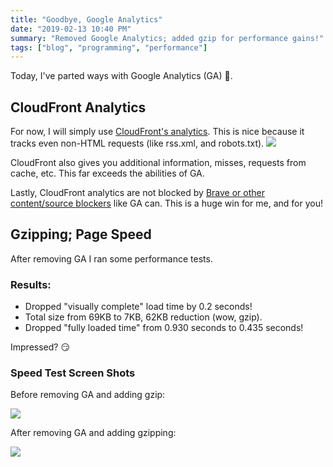 ```yaml
---
title: "Goodbye, Google Analytics"
date: "2019-02-13 10:40 PM"
summary: "Removed Google Analytics; added gzip for performance gains!"
tags: ["blog", "programming", "performance"]
---
```


Today, I've parted ways with Google Analytics (GA) 👋.

## CloudFront Analytics

For now, I will simply use [CloudFront's analytics](https://aws.amazon.com/cloudfront/reporting/). This is nice because it
tracks even non-HTML requests (like rss.xml, and robots.txt).
![](https://i.postimg.cc/sXttCQKb/cloud-front-analytics.png)

CloudFront also gives you additional information, misses, requests from cache, etc. This far exceeds the abilities of GA.

Lastly, CloudFront analytics are not blocked by [Brave or other content/source blockers](https://www.quantable.com/analytics/how-many-users-block-google-analytics/)
like GA can. This is a huge win for me, and for you!

## Gzipping; Page Speed

After removing GA I ran some performance tests.

### Results:

- Dropped "visually complete" load time by 0.2 seconds!
- Total size from 69KB to 7KB, 62KB reduction (wow, gzip).
- Dropped "fully loaded time" from 0.930 seconds to 0.435 seconds!

Impressed? 😏

### Speed Test Screen Shots

Before removing GA and adding gzip:

![](https://i.postimg.cc/nzBHXtJv/before-with-GA.png)

After removing GA and adding gzipping:

![](https://i.postimg.cc/52XWHM56/after-without-GA.png)
